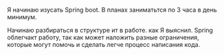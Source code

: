 Я начинаю изусать Spring boot. В планах заниматьтся по 3 часа в день минимум. 

Начинаю разбираться в структуре ит в работе. как Я выяснил. Spring облегчакт работу, 
так как может наложить разные ограничения, которые могут помочь и сделать легче процесс написания кода. 